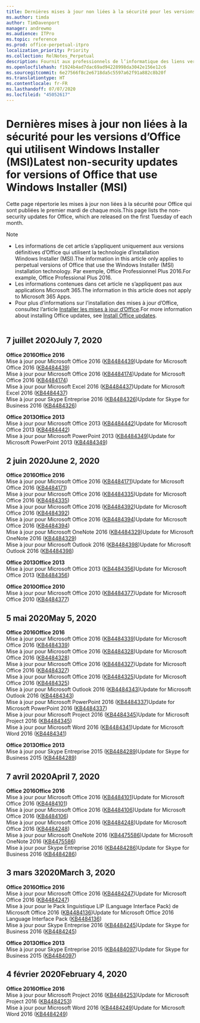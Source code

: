 ```yaml
---
title: Dernières mises à jour non liées à la sécurité pour les versions d’Office qui utilisent Windows Installer (MSI)
ms.author: timda
author: TimDavenport
manager: andrewmo
ms.audience: ITPro
ms.topic: reference
ms.prod: office-perpetual-itpro
localization_priority: Priority
ms.collection: RelNotes_Perpetual
description: Fournit aux professionnels de l’informatique des liens vers les dernières informations sur les mises à jour non liées à la sécurité pour les versions définitives d’Office 2016, Office 2013 et Office 2010
ms.openlocfilehash: f1924b4ad7dac69ad94228998da3042e156e12c6
ms.sourcegitcommit: 6e27566f8c2e6718da5c5597a62f91a882c8b20f
ms.translationtype: HT
ms.contentlocale: fr-FR
ms.lasthandoff: 07/07/2020
ms.locfileid: "45052617"
---
```

# <a name="latest-non-security-updates-for-versions-of-office-that-use-windows-installer-msi"></a><span data-ttu-id="fc6b6-103">Dernières mises à jour non liées à la sécurité pour les versions d’Office qui utilisent Windows Installer (MSI)</span><span class="sxs-lookup"><span data-stu-id="fc6b6-103">Latest non-security updates for versions of Office that use Windows Installer (MSI)</span></span>

<span data-ttu-id="fc6b6-104">Cette page répertorie les mises à jour non liées à la sécurité pour Office qui sont publiées le premier mardi de chaque mois.</span><span class="sxs-lookup"><span data-stu-id="fc6b6-104">This page lists the non-security updates for Office, which are released on the first Tuesday of each month.</span></span>

> [!NOTE]
> - <span data-ttu-id="fc6b6-105">Les informations de cet article s’appliquent uniquement aux versions définitives d’Office qui utilisent la technologie d’installation Windows Installer (MSI).</span><span class="sxs-lookup"><span data-stu-id="fc6b6-105">The information in this article only applies to perpetual versions of Office that use the Windows Installer (MSI) installation technology.</span></span> <span data-ttu-id="fc6b6-106">Par exemple, Office Professionnel Plus 2016.</span><span class="sxs-lookup"><span data-stu-id="fc6b6-106">For example, Office Professional Plus 2016.</span></span>
> - <span data-ttu-id="fc6b6-107">Les informations contenues dans cet article ne s’appliquent pas aux applications Microsoft 365.</span><span class="sxs-lookup"><span data-stu-id="fc6b6-107">The information in this article does not apply to Microsoft 365 Apps.</span></span>
> - <span data-ttu-id="fc6b6-108">Pour plus d’informations sur l’installation des mises à jour d’Office, consultez l’article [Installer les mises à jour d’Office](https://support.office.com/article/2ab296f3-7f03-43a2-8e50-46de917611c5).</span><span class="sxs-lookup"><span data-stu-id="fc6b6-108">For more information about installing Office updates, see [Install Office updates](https://support.office.com/article/2ab296f3-7f03-43a2-8e50-46de917611c5).</span></span>
<br/><br/>

## <a name="july-7-2020"></a><span data-ttu-id="fc6b6-109">7 juillet 2020</span><span class="sxs-lookup"><span data-stu-id="fc6b6-109">July 7, 2020</span></span>

<span data-ttu-id="fc6b6-110">**Office 2016**</span><span class="sxs-lookup"><span data-stu-id="fc6b6-110">**Office 2016**</span></span><br/>
<span data-ttu-id="fc6b6-111">Mise à jour pour Microsoft Office 2016 ([KB4484439](https://support.microsoft.com/help/4484439))</span><span class="sxs-lookup"><span data-stu-id="fc6b6-111">Update for Microsoft Office 2016 ([KB4484439](https://support.microsoft.com/help/4484439))</span></span><br/> <span data-ttu-id="fc6b6-112">Mise à jour pour Microsoft Office 2016 ([KB4484174](https://support.microsoft.com/help/4484174))</span><span class="sxs-lookup"><span data-stu-id="fc6b6-112">Update for Microsoft Office 2016 ([KB4484174](https://support.microsoft.com/help/4484174))</span></span><br/> <span data-ttu-id="fc6b6-113">Mise à jour pour Microsoft Excel 2016 ([KB4484437](https://support.microsoft.com/help/4484437))</span><span class="sxs-lookup"><span data-stu-id="fc6b6-113">Update for Microsoft Excel 2016 ([KB4484437](https://support.microsoft.com/help/4484437))</span></span><br/>
<span data-ttu-id="fc6b6-114">Mise à jour pour Skype Entreprise 2016 ([KB4484326](https://support.microsoft.com/help/4484326))</span><span class="sxs-lookup"><span data-stu-id="fc6b6-114">Update for Skype for Business 2016 ([KB4484326](https://support.microsoft.com/help/4484326))</span></span><br/> 

<span data-ttu-id="fc6b6-115">**Office 2013**</span><span class="sxs-lookup"><span data-stu-id="fc6b6-115">**Office 2013**</span></span><br/>
<span data-ttu-id="fc6b6-116">Mise à jour pour Microsoft Office 2013 ([KB4484442](https://support.microsoft.com/help/4484442))</span><span class="sxs-lookup"><span data-stu-id="fc6b6-116">Update for Microsoft Office 2013 ([KB4484442](https://support.microsoft.com/help/4484442))</span></span><br/> <span data-ttu-id="fc6b6-117">Mise à jour pour Microsoft PowerPoint 2013 ([KB4484349](https://support.microsoft.com/help/4484349))</span><span class="sxs-lookup"><span data-stu-id="fc6b6-117">Update for Microsoft PowerPoint 2013 ([KB4484349](https://support.microsoft.com/help/4484349))</span></span><br/> 


## <a name="june-2-2020"></a><span data-ttu-id="fc6b6-118">2 juin 2020</span><span class="sxs-lookup"><span data-stu-id="fc6b6-118">June 2, 2020</span></span>

<span data-ttu-id="fc6b6-119">**Office 2016**</span><span class="sxs-lookup"><span data-stu-id="fc6b6-119">**Office 2016**</span></span><br/>
<span data-ttu-id="fc6b6-120">Mise à jour pour Microsoft Office 2016 ([KB4484171](https://support.microsoft.com/help/4484171))</span><span class="sxs-lookup"><span data-stu-id="fc6b6-120">Update for Microsoft Office 2016 ([KB4484171](https://support.microsoft.com/help/4484171))</span></span><br/> <span data-ttu-id="fc6b6-121">Mise à jour pour Microsoft Office 2016 ([KB4484335](https://support.microsoft.com/help/4484335))</span><span class="sxs-lookup"><span data-stu-id="fc6b6-121">Update for Microsoft Office 2016 ([KB4484335](https://support.microsoft.com/help/4484335))</span></span><br/> <span data-ttu-id="fc6b6-122">Mise à jour pour Microsoft Office 2016 ([KB4484392](https://support.microsoft.com/help/4484392))</span><span class="sxs-lookup"><span data-stu-id="fc6b6-122">Update for Microsoft Office 2016 ([KB4484392](https://support.microsoft.com/help/4484392))</span></span><br/> <span data-ttu-id="fc6b6-123">Mise à jour pour Microsoft Office 2016 ([KB4484394](https://support.microsoft.com/help/4484394))</span><span class="sxs-lookup"><span data-stu-id="fc6b6-123">Update for Microsoft Office 2016 ([KB4484394](https://support.microsoft.com/help/4484394))</span></span><br/> <span data-ttu-id="fc6b6-124">Mise à jour pour Microsoft OneNote 2016 ([KB4484329](https://support.microsoft.com/help/4484329))</span><span class="sxs-lookup"><span data-stu-id="fc6b6-124">Update for Microsoft OneNote 2016 ([KB4484329](https://support.microsoft.com/help/4484329))</span></span><br/>
<span data-ttu-id="fc6b6-125">Mise à jour pour Microsoft Outlook 2016 ([KB4484398](https://support.microsoft.com/help/4484398))</span><span class="sxs-lookup"><span data-stu-id="fc6b6-125">Update for Microsoft Outlook 2016 ([KB4484398](https://support.microsoft.com/help/4484398))</span></span><br/> 

<span data-ttu-id="fc6b6-126">**Office 2013**</span><span class="sxs-lookup"><span data-stu-id="fc6b6-126">**Office 2013**</span></span><br/>
<span data-ttu-id="fc6b6-127">Mise à jour pour Microsoft Office 2013 ([KB4484356](https://support.microsoft.com/help/4484356))</span><span class="sxs-lookup"><span data-stu-id="fc6b6-127">Update for Microsoft Office 2013 ([KB4484356](https://support.microsoft.com/help/4484356))</span></span><br/> 

<span data-ttu-id="fc6b6-128">**Office 2010**</span><span class="sxs-lookup"><span data-stu-id="fc6b6-128">**Office 2010**</span></span><br/>
<span data-ttu-id="fc6b6-129">Mise à jour pour Microsoft Office 2010 ([KB4484377](https://support.microsoft.com/help/4484377))</span><span class="sxs-lookup"><span data-stu-id="fc6b6-129">Update for Microsoft Office 2010 ([KB4484377](https://support.microsoft.com/help/4484377))</span></span><br/> 


## <a name="may-5-2020"></a><span data-ttu-id="fc6b6-130">5 mai 2020</span><span class="sxs-lookup"><span data-stu-id="fc6b6-130">May 5, 2020</span></span>

<span data-ttu-id="fc6b6-131">**Office 2016**</span><span class="sxs-lookup"><span data-stu-id="fc6b6-131">**Office 2016**</span></span><br/>
<span data-ttu-id="fc6b6-132">Mise à jour pour Microsoft Office 2016 ([KB4484339](https://support.microsoft.com/help/4484339))</span><span class="sxs-lookup"><span data-stu-id="fc6b6-132">Update for Microsoft Office 2016 ([KB4484339](https://support.microsoft.com/help/4484339))</span></span><br/> <span data-ttu-id="fc6b6-133">Mise à jour pour Microsoft Office 2016 ([KB4484328](https://support.microsoft.com/help/4484328))</span><span class="sxs-lookup"><span data-stu-id="fc6b6-133">Update for Microsoft Office 2016 ([KB4484328](https://support.microsoft.com/help/4484328))</span></span><br/> <span data-ttu-id="fc6b6-134">Mise à jour pour Microsoft Office 2016 ([KB4484327](https://support.microsoft.com/help/4484327))</span><span class="sxs-lookup"><span data-stu-id="fc6b6-134">Update for Microsoft Office 2016 ([KB4484327](https://support.microsoft.com/help/4484327))</span></span><br/> <span data-ttu-id="fc6b6-135">Mise à jour pour Microsoft Office 2016 ([KB4484325](https://support.microsoft.com/help/4484325))</span><span class="sxs-lookup"><span data-stu-id="fc6b6-135">Update for Microsoft Office 2016 ([KB4484325](https://support.microsoft.com/help/4484325))</span></span><br/> <span data-ttu-id="fc6b6-136">Mise à jour pour Microsoft Outlook 2016 ([KB4484343](https://support.microsoft.com/help/4484343))</span><span class="sxs-lookup"><span data-stu-id="fc6b6-136">Update for Microsoft Outlook 2016 ([KB4484343](https://support.microsoft.com/help/4484343))</span></span><br/> <span data-ttu-id="fc6b6-137">Mise à jour pour Microsoft PowerPoint 2016 ([KB4484337](https://support.microsoft.com/help/4484337))</span><span class="sxs-lookup"><span data-stu-id="fc6b6-137">Update for Microsoft PowerPoint 2016 ([KB4484337](https://support.microsoft.com/help/4484337))</span></span><br/> <span data-ttu-id="fc6b6-138">Mise à jour pour Microsoft Project 2016 ([KB4484345](https://support.microsoft.com/help/4484345))</span><span class="sxs-lookup"><span data-stu-id="fc6b6-138">Update for Microsoft Project 2016 ([KB4484345](https://support.microsoft.com/help/4484345))</span></span><br/> <span data-ttu-id="fc6b6-139">Mise à jour pour Microsoft Word 2016 ([KB4484341](https://support.microsoft.com/help/4484341))</span><span class="sxs-lookup"><span data-stu-id="fc6b6-139">Update for Microsoft Word 2016 ([KB4484341](https://support.microsoft.com/help/4484341))</span></span><br/> 


<span data-ttu-id="fc6b6-140">**Office 2013**</span><span class="sxs-lookup"><span data-stu-id="fc6b6-140">**Office 2013**</span></span><br/>
<span data-ttu-id="fc6b6-141">Mise à jour pour Skype Entreprise 2015 ([KB4484289](https://support.microsoft.com/help/4484289))</span><span class="sxs-lookup"><span data-stu-id="fc6b6-141">Update for Skype for Business 2015 ([KB4484289](https://support.microsoft.com/help/4484289))</span></span><br/>

## <a name="april-7-2020"></a><span data-ttu-id="fc6b6-142">7 avril 2020</span><span class="sxs-lookup"><span data-stu-id="fc6b6-142">April 7, 2020</span></span>

<span data-ttu-id="fc6b6-143">**Office 2016**</span><span class="sxs-lookup"><span data-stu-id="fc6b6-143">**Office 2016**</span></span><br/>
<span data-ttu-id="fc6b6-144">Mise à jour pour Microsoft Office 2016 ([KB4484101](https://support.microsoft.com/help/4484101))</span><span class="sxs-lookup"><span data-stu-id="fc6b6-144">Update for Microsoft Office 2016 ([KB4484101](https://support.microsoft.com/help/4484101))</span></span><br/>
<span data-ttu-id="fc6b6-145">Mise à jour pour Microsoft Office 2016 ([KB4484106](https://support.microsoft.com/help/4484106))</span><span class="sxs-lookup"><span data-stu-id="fc6b6-145">Update for Microsoft Office 2016 ([KB4484106](https://support.microsoft.com/help/4484106))</span></span><br/>
<span data-ttu-id="fc6b6-146">Mise à jour pour Microsoft Office 2016 ([KB4484248](https://support.microsoft.com/help/4484248))</span><span class="sxs-lookup"><span data-stu-id="fc6b6-146">Update for Microsoft Office 2016 ([KB4484248](https://support.microsoft.com/help/4484248))</span></span><br/>
<span data-ttu-id="fc6b6-147">Mise à jour pour Microsoft OneNote 2016 ([KB4475586](https://support.microsoft.com/help/4475586))</span><span class="sxs-lookup"><span data-stu-id="fc6b6-147">Update for Microsoft OneNote 2016 ([KB4475586](https://support.microsoft.com/help/4475586))</span></span><br/>
<span data-ttu-id="fc6b6-148">Mise à jour pour Skype Entreprise 2016 ([KB4484286](https://support.microsoft.com/help/4484286))</span><span class="sxs-lookup"><span data-stu-id="fc6b6-148">Update for Skype for Business 2016 ([KB4484286](https://support.microsoft.com/help/4484286))</span></span> <br/>


## <a name="march-3-2020"></a><span data-ttu-id="fc6b6-149">3 mars 32020</span><span class="sxs-lookup"><span data-stu-id="fc6b6-149">March 3, 2020</span></span>

<span data-ttu-id="fc6b6-150">**Office 2016**</span><span class="sxs-lookup"><span data-stu-id="fc6b6-150">**Office 2016**</span></span><br/>
<span data-ttu-id="fc6b6-151">Mise à jour pour Microsoft Office 2016 ([KB4484247](https://support.microsoft.com/help/4484247))</span><span class="sxs-lookup"><span data-stu-id="fc6b6-151">Update for Microsoft Office 2016 ([KB4484247](https://support.microsoft.com/help/4484247))</span></span><br/> <span data-ttu-id="fc6b6-152">Mise à jour pour le Pack linguistique LIP (Language Interface Pack) de Microsoft Office 2016 ([KB4484136](https://support.microsoft.com/help/4484136))</span><span class="sxs-lookup"><span data-stu-id="fc6b6-152">Update for Microsoft Office 2016 Language Interface Pack ([KB4484136](https://support.microsoft.com/help/4484136))</span></span><br/>
<span data-ttu-id="fc6b6-153">Mise à jour pour Skype Entreprise 2016 ([KB4484245](https://support.microsoft.com/help/4484245))</span><span class="sxs-lookup"><span data-stu-id="fc6b6-153">Update for Skype for Business 2016 ([KB4484245](https://support.microsoft.com/help/4484245))</span></span> <br/>

<span data-ttu-id="fc6b6-154">**Office 2013**</span><span class="sxs-lookup"><span data-stu-id="fc6b6-154">**Office 2013**</span></span><br/>
<span data-ttu-id="fc6b6-155">Mise à jour pour Skype Entreprise 2015 ([KB4484097](https://support.microsoft.com/help/4484097))</span><span class="sxs-lookup"><span data-stu-id="fc6b6-155">Update for Skype for Business 2015 ([KB4484097](https://support.microsoft.com/help/4484097))</span></span><br/>


## <a name="february-4-2020"></a><span data-ttu-id="fc6b6-156">4 février 2020</span><span class="sxs-lookup"><span data-stu-id="fc6b6-156">February 4, 2020</span></span>

<span data-ttu-id="fc6b6-157">**Office 2016**</span><span class="sxs-lookup"><span data-stu-id="fc6b6-157">**Office 2016**</span></span><br/>
<span data-ttu-id="fc6b6-158">Mise à jour pour Microsoft Project 2016 ([KB4484253](https://support.microsoft.com/help/4484253))</span><span class="sxs-lookup"><span data-stu-id="fc6b6-158">Update for Microsoft Project 2016 ([KB4484253](https://support.microsoft.com/help/4484253))</span></span> <br/>
<span data-ttu-id="fc6b6-159">Mise à jour pour Microsoft Word 2016 ([KB4484249](https://support.microsoft.com/help/4484249))</span><span class="sxs-lookup"><span data-stu-id="fc6b6-159">Update for Microsoft Word 2016 ([KB4484249](https://support.microsoft.com/help/4484249))</span></span> <br/>



